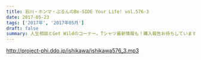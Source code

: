 ```yaml
---
title: 石川・ホンマ・ぶるんのBe-SIDE Your Life! vol.576-3
date: 2017-05-23
tags: ['2017年', '2017年05月']
draft: false
summary: 人生相談とGet Wildのコーナー。Tシャツ最新情報も！購入報告お待ちしています！MIURA
---
```


http://project-phi.ddo.jp/ishikawa/ishikawa576_3.mp3
